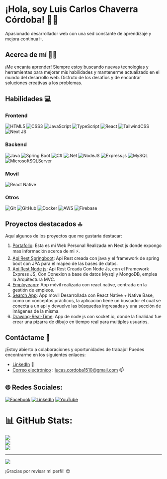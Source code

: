 # ¡Hola, soy Luis Carlos Chaverra Córdoba! 🌱👋

Apasionado desarrollador web con una sed constante de aprendizaje y mejora continua✨. 

## Acerca de mí 🧑‍💻

¡Me encanta aprender! Siempre estoy buscando nuevas tecnologías y herramientas para mejorar mis habilidades y mantenerme actualizado en el mundo del desarrollo web. Disfruto de los desafíos y de encontrar soluciones creativas a los problemas.

## Habilidades 💻

### Frontend

![HTML5](https://img.shields.io/badge/html5-%23E34F26.svg?style=for-the-badge&logo=html5&logoColor=white) 
![CSS3](https://img.shields.io/badge/css3-%231572B6.svg?style=for-the-badge&logo=css3&logoColor=white) 
![JavaScript](https://img.shields.io/badge/javascript-%23323330.svg?style=for-the-badge&logo=javascript&logoColor=%23F7DF1E) 
![TypeScript](https://img.shields.io/badge/typescript-%23007ACC.svg?style=for-the-badge&logo=typescript&logoColor=white) 
![React](https://img.shields.io/badge/react-%2320232a.svg?style=for-the-badge&logo=react&logoColor=%2361DAFB) 
![TailwindCSS](https://img.shields.io/badge/tailwindcss-%2338B2AC.svg?style=for-the-badge&logo=tailwind-css&logoColor=white) 
![Next JS](https://img.shields.io/badge/Next-black?style=for-the-badge&logo=next.js&logoColor=white)

### Backend
![Java](https://img.shields.io/badge/Java-%23ED8B00.svg?style=for-the-badge&logo=java&logoColor=white)
![Spring Boot](https://img.shields.io/badge/Spring_Boot-6DB33F?style=for-the-badge&logo=spring-boot&logoColor=white)
![C#](https://img.shields.io/badge/c%23-%23239120.svg?style=for-the-badge&logo=csharp&logoColor=white)
![.Net](https://img.shields.io/badge/.NET-5C2D91?style=for-the-badge&logo=.net&logoColor=white) 
![NodeJS](https://img.shields.io/badge/node.js-6DA55F?style=for-the-badge&logo=node.js&logoColor=white)
![Express.js](https://img.shields.io/badge/express.js-%23404d59.svg?style=for-the-badge&logo=express&logoColor=%2361DAFB)
![MySQL](https://img.shields.io/badge/mysql-%2300000f.svg?style=for-the-badge&logo=mysql&logoColor=white) 
![MicrosoftSQLServer](https://img.shields.io/badge/Microsoft%20SQL%20Server-CC2927?style=for-the-badge&logo=microsoft%20sql%20server&logoColor=white)

### Movil
![React Native](https://img.shields.io/badge/react_native-%2320232a.svg?style=for-the-badge&logo=react&logoColor=%2361DAFB) 

### Otros
![Git](https://img.shields.io/badge/git-%23F05033.svg?style=for-the-badge&logo=git&logoColor=white) 
![GitHub](https://img.shields.io/badge/github-%23121011.svg?style=for-the-badge&logo=github&logoColor=white)
![Docker](https://img.shields.io/badge/docker-%230db7ed.svg?style=for-the-badge&logo=docker&logoColor=white)
![AWS](https://img.shields.io/badge/AWS-%23FF9900.svg?style=for-the-badge&logo=amazon-aws&logoColor=white)
![Firebase](https://img.shields.io/badge/firebase-%23039BE5.svg?style=for-the-badge&logo=firebase) 

## Proyectos destacados 🔝

Aquí algunos de los proyectos que me gustaria destacar:

1. [Portafolio]([https://github.com/lcchaverra/LuDev-React](https://github.com/lcchaverra/Lucas-Portafolio)): Esta es mi Web Personal Realizada en Next js donde expongo mas información acerca de mi ⚡.
2. [Api Rest Springboot](https://github.com/lcchaverra/api-springboot-test): Api Rest creada con java y el framework de spring boot con JPA para el mapeo de las bases de datos.
3. [Api Rest Node js](https://github.com/lcchaverra/api-node): Api Rest Creada Con Node Js, con el Framework Express JS, Con Conexion a base de datos Mysql y MongoDB, emplea la Arquitectura MVC.
4. [Employeapp](https://github.com/lcchaverra/employeapp): App móvil realizada con react native, centrada en la gestión de empleos.
5. [Search App](https://github.com/lcchaverra/TestApp): App movil Desarrollada con React Native + Native Base, como un conceptos prácticos, la aplicacion tiene un buscador el cual se conecta a un api y devuelve las búsquedas ingresadas y una sección de imágenes de la misma.
7. [Drawing-Real-Time](https://github.com/lcchaverra/Drawing-Real-Time): App de node js con socket.io, donde la finalidad fue crear una pizarra de dibujo en tiempo real para multiples usuarios.

## Contáctame 📩

¡Estoy abierto a colaboraciones y oportunidades de trabajo! Puedes encontrarme en los siguientes enlaces:

- [LinkedIn](https://www.linkedin.com/in/lcchaverra/) 💬
- [Correo electrónico](lucas.cordoba1510@gmail.com) : lucas.cordoba1510@gmail.com 📫

## 🌐 Redes Sociales:
[![Facebook](https://img.shields.io/badge/Facebook-%231877F2.svg?logo=Facebook&logoColor=white)](https://facebook.com/https://web.facebook.com/Lucas.cord2/) 
[![LinkedIn](https://img.shields.io/badge/LinkedIn-%230077B5.svg?logo=linkedin&logoColor=white)](https://linkedin.com/in/https://www.linkedin.com/in/lcchaverra/) 
[![YouTube](https://img.shields.io/badge/YouTube-%23FF0000.svg?logo=YouTube&logoColor=white)](https://youtube.com/@https://www.youtube.com/channel/UCN9sFtkCpOEhnpw0TQLohvw) 

# 📊 GitHub Stats:
![](https://github-readme-stats.vercel.app/api?username=lcchaverra&theme=dark&hide_border=false&include_all_commits=false&count_private=false)<br/>
![](https://github-readme-streak-stats.herokuapp.com/?user=lcchaverra&theme=dark&hide_border=false)<br/>
![](https://github-readme-stats.vercel.app/api/top-langs/?username=lcchaverra&theme=dark&hide_border=false&include_all_commits=false&count_private=false&layout=compact)

---
[![](https://visitcount.itsvg.in/api?id=lcchaverra&icon=0&color=0)](https://visitcount.itsvg.in)

¡Gracias por revisar mi perfil! 😊
